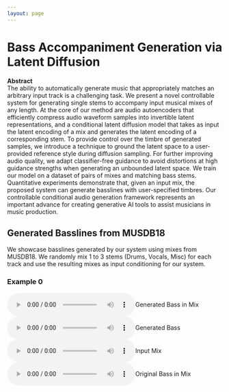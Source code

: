 ```yaml
---
layout: page
---
```


# Bass Accompaniment Generation via Latent Diffusion

**Abstract**  
The ability to automatically generate music that appropriately matches an arbitrary input track is a challenging task. We present a novel controllable system for generating single stems to accompany input musical mixes of any length. At the core of our method are audio autoencoders that efficiently compress audio waveform samples into invertible latent representations, and a conditional latent diffusion model that takes as input the latent encoding of a mix and generates the latent encoding of a corresponding stem. To provide control over the timbre of generated samples, we introduce a technique to ground the latent space to a user-provided reference style during diffusion sampling. For further improving audio quality, we adapt classifier-free guidance to avoid distortions at high guidance strengths when generating an unbounded latent space. We train our model on a dataset of pairs of mixes and matching bass stems. Quantitative experiments demonstrate that, given an input mix, the proposed system can generate basslines with user-specified timbres. Our controllable conditional audio generation framework represents an important advance for creating generative AI tools to assist musicians in music production.


## Generated Basslines from MUSDB18

We showcase basslines generated by our system using mixes from MUSDB18. We randomly mix 1 to 3 stems (Drums, Vocals, Misc) for each track and use the resulting mixes as input conditioning for our system.

### Example 0

<div style="display: flex; align-items: center;">
    <div style="flex: 1;">
        <audio src="short/0/mix_gen.mp3" controls></audio>
    </div>
    <div style="flex: 3;">
        Generated Bass in Mix
    </div>
</div>

<div style="display: flex; align-items: center;">
    <div style="flex: 1;">
        <audio src="short/0/bass_gen.mp3" controls></audio>
    </div>
    <div style="flex: 3;">
        Generated Bass
    </div>
</div>

<div style="display: flex; align-items: center;">
    <div style="flex: 1;">
        <audio src="short/0/mix_input.mp3" controls></audio>
    </div>
    <div style="flex: 3;">
        Input Mix
    </div>
</div>

<div style="display: flex; align-items: center;">
    <div style="flex: 1;">
        <audio src="short/0/mix_true.mp3" controls></audio>
    </div>
    <div style="flex: 3;">
        Original Bass in Mix
    </div>
</div>

<br/>  

